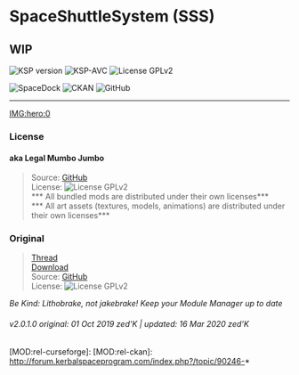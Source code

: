 <!-- Readme.md v1.0.2.0
Space Shuttle System by DECQ(SSS)
created: 01 Oct 19
updated: 2020 03 16 -->
<!-- # KerbGuise Experimental engineering (KGEx)
#### Brings you: -->
<!-- Download on SpaceDock or Github or Curseforge. Also available on CKAN. -->

# SpaceShuttleSystem (SSS)

## WIP

![KSP version][shield:ksp] ![KSP-AVC][shield:kspavc] ![License GPLv2][shield:license]  

![SpaceDock][shield:spacedock] ![CKAN][shield:ckan] ![GitHub][shield:github]   

***

[IMG:hero:0]

### License

#### aka Legal Mumbo Jumbo

> Source: [GitHub][MOD:github:repo]  
> License: ![License GPLv2][shield:license]  
> *** All bundled mods are distributed under their own licenses***<br>
> *** All art assets (textures, models, animations) are distributed under their own licenses*** 

### Original

> [Thread][MOD:original:thread]  
> [Download][MOD:original:download]  
> Source: [GitHub][MOD:original:source]  
> License: ![License GPLv2][shield:license]  

*Be Kind: Lithobrake, not jakebrake! Keep your Module Manager up to date*

###### v2.0.1.0 original: 01 Oct 2019 zed'K | updated: 16 Mar 2020 zed'K

[MOD:license]:      https://github.com/zer0Kerbal/SpaceShuttleSystem/blob/master/LICENSE
[MOD:contributing]: https://github.com/zer0Kerbal/SpaceShuttleSystem/blob/master/.github/CONTRIBUTING.md
[MOD:issues]:       https://github.com/zer0Kerbal/SpaceShuttleSystem/issues
[MOD:wiki]:         https://github.com/zer0Kerbal/SpaceShuttleSystem/
[MOD:known]:        https://github.com/zer0Kerbal/SpaceShuttleSystem/wiki/Known-Issues
[MOD:forum]:        https://forum.kerbalspaceprogram.com/index.php?/topic/132975-*
[MOD:github:repo]:  https://github.com/zer0Kerbal/SpaceShuttleSystem/
[MOD:changelog]:    https://github.com/zer0Kerbal/SpaceShuttleSystem/Changelog.cfg
<!--- original mod stuff -->
[MOD:original:source]: http://spacedock.info/mod/1178
[MOD:original:thread]: http://forum.kerbalspaceprogram.com/index.php?/topic/132975-*
[MOD:original:download]: http://spacedock.info/mod/1178

[KSP:website]: http://kerbalspaceprogram.com/
[LOGO:gplv3]:   https://i.postimg.cc/90kCDs7K/gplv2-48x17.png

[MOD:rel-github]: https://github.com/zer0Kerbal/SpaceShuttleSystem/releases/latest "GitHub"
[MOD:rel-spacedock]: http://spacedock.info/mod/1178
[MOD:rel-curseforge]: 
[MOD:rel-ckan]: http://forum.kerbalspaceprogram.com/index.php?/topic/90246-*

  
[shield:mod:latest]: https://img.shields.io/github/v/release/zer0Kerbal/SpaceShuttleSystem?include_prereleases?style=plastic
[shield:mod]: https://img.shields.io/endpoint?url=https://raw.githubusercontent.com/zer0Kerbal/SpaceShuttleSystem/master/json/mod.json
[shield:ksp]: https://img.shields.io/endpoint?url=https://raw.githubusercontent.com/zer0Kerbal/SpaceShuttleSystem/master/json/ksp.json
[shield:license]: https://img.shields.io/endpoint?url=https://raw.githubusercontent.com/zer0Kerbal/SpaceShuttleSystem/master/json/license.json&logo=gnu

[shield:kspavc]:     https://img.shields.io/badge/KSP-AVC--supported-brightgreen.svg?style=plastic
[shield:avcvalid]:    https://github.com/zer0Kerbal/SpaceShuttleSystem/workflows/Validate%20AVC%20.version%20files/badge.svg

[shield:spacedock]:  https://img.shields.io/badge/SpaceDock-1178-blue.svg?style=plastic
[shield:ckan]:       https://img.shields.io/badge/CKAN-SpaceShuttleSystem-blue.svg?style=plastic
[shield:github]:     https://img.shields.io/badge/Github-Indexed-blue.svg?style=plastic&logo=github
[shield:curseforge]: https://img.shields.io/badge/CurseForge-listed-blue.svg?style=plastic&logo=curseforge

[LINK:zer0Kerbal]:     https://forum.kerbalspaceprogram.com/index.php?/profile/190933-zer0kerbal/

[IMG:hero:0]: https://spacedock.info/content/Dragon01_5341/Space_Shuttle_System/Space_Shuttle_System-1485395398.2378469.png  
 

<!--
this file: GPLv2
zer0Kerbal-->
